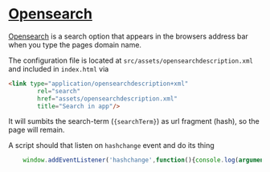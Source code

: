 # [Opensearch](https://de.wikipedia.org/wiki/OpenSearch)

[Opensearch](https://de.wikipedia.org/wiki/OpenSearch) is a search option that appears in the browsers address bar when you type the pages domain name.

The configuration file is located at `src/assets/opensearchdescription.xml` and included in `index.html` via 

```html
<link type="application/opensearchdescription+xml"
        rel="search"
        href="assets/opensearchdescription.xml"
        title="Search in app"/>
```

It will sumbits the search-term (`{searchTerm}`) as url fragment (hash), so the page will remain.

A script should that listen on `hashchange` event and do its thing

```javascript
    window.addEventListener('hashchange',function(){console.log(arguments)})
```